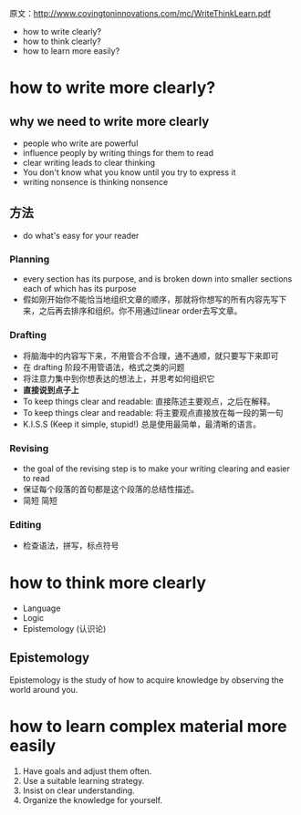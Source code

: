 原文：http://www.covingtoninnovations.com/mc/WriteThinkLearn.pdf
- how to write clearly?
- how to think clearly?
- how to learn more easily?

# how to write more clearly?
## why we need to write more clearly
- people who write are powerful
- influence peoply by writing things for them to read
- clear writing leads to clear thinking
- You don't know what you know until you try to express it
- writing nonsence is thinking nonsence

## 方法
- do what's easy for your reader

### Planning
- every section has its purpose, and is broken down into smaller sections each of which has its purpose
- 假如刚开始你不能恰当地组织文章的顺序，那就将你想写的所有内容先写下来，之后再去排序和组织。你不用通过linear order去写文章。

### Drafting
- 将脑海中的内容写下来，不用管合不合理，通不通顺，就只要写下来即可
- 在 drafting 阶段不用管语法，格式之类的问题
- 将注意力集中到你想表达的想法上，并思考如何组织它
- **直接说到点子上**
- To keep things clear and readable: 直接陈述主要观点，之后在解释。
- To keep things clear and readable: 将主要观点直接放在每一段的第一句
- K.I.S.S (Keep it simple, stupid!) 总是使用最简单，最清晰的语言。

### Revising
- the goal of the revising step is to make your writing clearing and easier to read
- 保证每个段落的首句都是这个段落的总结性描述。
- 简短 简短

### Editing
- 检查语法，拼写，标点符号

# how to think more clearly
- Language
- Logic
- Epistemology (认识论)

## Epistemology
Epistemology is the study of how to acquire knowledge by observing the world around you.

# how to learn complex material more easily
1. Have goals and adjust them often. 
2. Use a suitable learning strategy. 
3. Insist on clear understanding. 
4. Organize the knowledge for yourself.